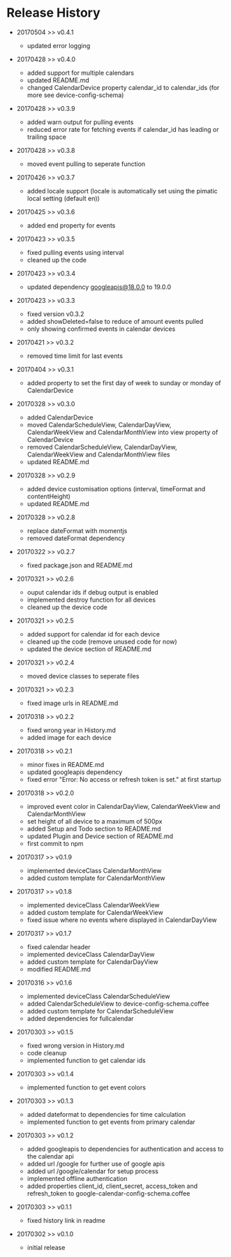 # Release History

* 20170504 >> v0.4.1
	* updated error logging

* 20170428 >> v0.4.0
	* added support for multiple calendars
	* updated README.md
	* changed CalendarDevice property calendar_id to calendar_ids (for more see device-config-schema)

* 20170428 >> v0.3.9
	* added warn output for pulling events
	* reduced error rate for fetching events if calendar_id has leading or trailing space

* 20170428 >> v0.3.8
	* moved event pulling to seperate function

* 20170426 >> v0.3.7
	* added locale support (locale is automatically set using the pimatic local setting (default en))

* 20170425 >> v0.3.6
	* added end property for events

* 20170423 >> v0.3.5
	* fixed pulling events using interval
	* cleaned up the code

* 20170423 >> v0.3.4
	* updated dependency googleapis@18.0.0 to 19.0.0

* 20170423 >> v0.3.3
	* fixed version v0.3.2
	* added showDeleted=false to reduce of amount events pulled
	* only showing confirmed events in calendar devices

* 20170421 >> v0.3.2
	* removed time limit for last events

* 20170404 >> v0.3.1
	* added property to set the first day of week to sunday or monday of CalendarDevice

* 20170328 >> v0.3.0
	* added CalendarDevice
	* moved CalendarScheduleView, CalendarDayView, CalendarWeekView and CalendarMonthView into view property of CalendarDevice
	* removed CalendarScheduleView, CalendarDayView, CalendarWeekView and CalendarMonthView files
	* updated README.md

* 20170328 >> v0.2.9
	* added device customisation options (interval, timeFormat and contentHeight)
	* updated README.md

* 20170328 >> v0.2.8
	* replace dateFormat with momentjs
	* removed dateFormat dependency

* 20170322 >> v0.2.7
	* fixed package.json and README.md

* 20170321 >> v0.2.6
	* ouput calendar ids if debug output is enabled
	* implemented destroy function for all devices
	* cleaned up the device code

* 20170321 >> v0.2.5
	* added support for calendar id for each device
	* cleaned up the code (remove unused code for now)
	* updated the device section of README.md

* 20170321 >> v0.2.4
	* moved device classes to seperate files

* 20170321 >> v0.2.3
	* fixed image urls in README.md

* 20170318 >> v0.2.2
	* fixed wrong year in History.md
	* added image for each device

* 20170318 >> v0.2.1
	* minor fixes in README.md
	* updated googleapis dependency
	* fixed error "Error: No access or refresh token is set." at first startup

* 20170318 >> v0.2.0
	* improved event color in CalendarDayView, CalendarWeekView and CalendarMonthView
	* set height of all device to a maximum of 500px
	* added Setup and Todo section to README.md
	* updated Plugin and Device section of README.md
	* first commit to npm

* 20170317 >> v0.1.9
	* implemented deviceClass CalendarMonthView
	* added custom template for CalendarMonthView

* 20170317 >> v0.1.8
	* implemented deviceClass CalendarWeekView
	* added custom template for CalendarWeekView
	* fixed issue where no events where displayed in CalendarDayView

* 20170317 >> v0.1.7
	* fixed calendar header 
	* implemented deviceClass CalendarDayView
	* added custom template for CalendarDayView
	* modified README.md

* 20170316 >> v0.1.6
	* implemented deviceClass CalendarScheduleView
	* added CalendarScheduleView to device-config-schema.coffee
	* added custom template for CalendarScheduleView
	* added dependencies for fullcalendar

* 20170303 >> v0.1.5
	* fixed wrong version in History.md
	* code cleanup
	* implemented function to get calendar ids

* 20170303 >> v0.1.4
	* implemented function to get event colors

* 20170303 >> v0.1.3
	* added dateformat to dependencies for time calculation
	* implemented function to get events from primary calendar

* 20170303 >> v0.1.2
	* added googleapis to dependencies for authentication and access to the calendar api
	* added url /google for further use of google apis
	* added url /google/calendar for setup process
	* implemented offline authentication
	* added properties client_id, client_secret, access_token and refresh_token to google-calendar-config-schema.coffee

* 20170303 >> v0.1.1
	* fixed history link in readme

* 20170302 >> v0.1.0
	* initial release